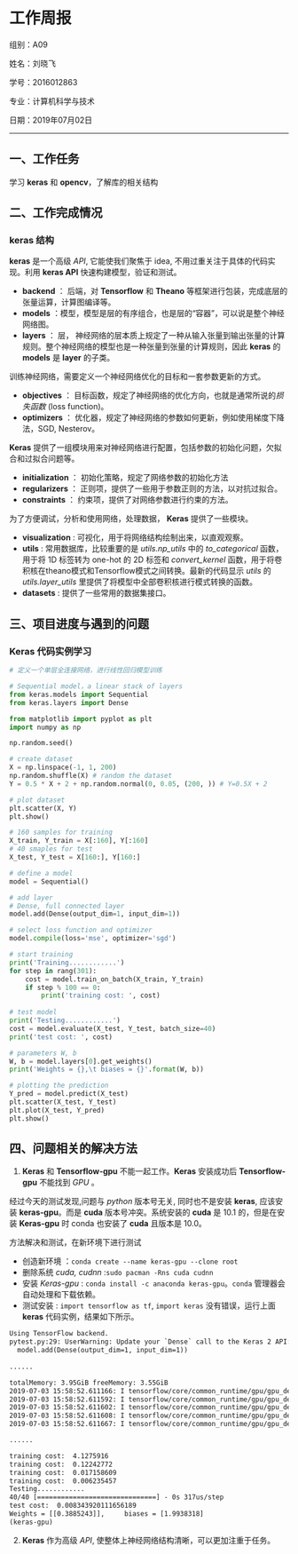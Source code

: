 # 工作周报

组别：A09

姓名：刘晓飞

学号：2016012863

专业：计算机科学与技术

日期：2019年07月02日

---

## 一、工作任务

学习 **keras** 和 **opencv**，了解库的相关结构

## 二、工作完成情况

### **keras** 结构

**keras** 是一个高级 *API*, 它能使我们聚焦于 idea, 不用过重关注于具体的代码实现。利用 **keras API** 快速构建模型，验证和测试。 

- **backend** ： 后端，对 **Tensorflow** 和 **Theano** 等框架进行包装，完成底层的张量运算，计算图编译等。
- **models** ：模型，模型是层的有序组合，也是层的“容器”，可以说是整个神经网络图。
- **layers** ： 层， 神经网络的层本质上规定了一种从输入张量到输出张量的计算规则。整个神经网络的模型也是一种张量到张量的计算规则，因此 **keras** 的 **models** 是 **layer** 的子类。

训练神经网络，需要定义一个神经网络优化的目标和一套参数更新的方式。

- **objectives** ： 目标函数，规定了神经网络的优化方向，也就是通常所说的*损失函数* (loss function)。
- **optimizers** ： 优化器，规定了神经网络的参数如何更新，例如使用梯度下降法，SGD, Nesterov。

**Keras** 提供了一组模块用来对神经网络进行配置，包括参数的初始化问题，欠拟合和过拟合问题等。

- **initialization** ： 初始化策略，规定了网络参数的初始化方法
- **regularizers** ： 正则项，提供了一些用于参数正则的方法，以对抗过拟合。
- **constraints** ： 约束项，提供了对网络参数进行约束的方法。



为了方便调试，分析和使用网络，处理数据， **Keras** 提供了一些模块。

- **visualization** : 可视化，用于将网络结构绘制出来，以直观观察。
- **utils** : 常用数据库，比较重要的是 *utils.np_utils* 中的 *to_categorical* 函数，用于将 1D 标签转为 one-hot 的 2D 标签和 *convert_kernel* 函数，用于将卷积核在theano模式和Tensorflow模式之间转换。最新的代码显示 *utils* 的 *utils.layer_utils* 里提供了将模型中全部卷积核进行模式转换的函数。
- **datasets** : 提供了一些常用的数据集接口。



## 三、项目进度与遇到的问题

### **Keras** 代码实例学习

```python
# 定义一个单层全连接网络，进行线性回归模型训练

# Sequential model，a linear stack of layers
from keras.models import Sequential
from keras.layers import Dense

from matplotlib import pyplot as plt
import numpy as np

np.random.seed()

# create dataset
X = np.linspace(-1, 1, 200)
np.random.shuffle(X) # random the dataset
Y = 0.5 * X + 2 + np.random.normal(0, 0.05, (200, )) # Y=0.5X + 2

# plot dataset
plt.scatter(X, Y)
plt.show()

# 160 samples for training
X_train, Y_train = X[:160], Y[:160]
# 40 smaples for test
X_test, Y_test = X[160:], Y[160:]

# define a model
model = Sequential()

# add layer
# Dense, full connected layer
model.add(Dense(output_dim=1, input_dim=1))

# select loss function and optimizer
model.compile(loss='mse', optimizer='sgd')

# start training
print('Training............')
for step in rang(301):
    cost = model.train_on_batch(X_train, Y_train)
    if step % 100 == 0:
        print('training cost: ', cost)
        
# test model
print('Testing............')
cost = model.evaluate(X_test, Y_test, batch_size=40)
print('test cost: ', cost)

# parameters W, b
W, b = model.layers[0].get_weights()
print('Weights = {},\t biases = {}'.format(W, b))

# plotting the prediction
Y_pred = model.predict(X_test)
plt.scatter(X_test, Y_test)
plt.plot(X_test, Y_pred)
plt.show()
```



## 四、问题相关的解决方法

1. **Keras** 和 **Tensorflow-gpu** 不能一起工作。**Keras** 安装成功后 **Tensorflow-gpu** 不能找到 *GPU* 。

经过今天的测试发现,问题与 *python* 版本号无关, 同时也不是安装 **keras**, 应该安装 **keras-gpu**。而是 **cuda** 版本号冲突。系统安装的 **cuda** 是 10.1 的，但是在安装 **Keras-gpu** 时 conda 也安装了 **cuda** 且版本是 10.0。

方法解决和测试，在新环境下进行测试

- 创造新环境 ：`conda create --name keras-gpu --clone root`
- 删除系统 *cuda, cudnn* :`sudo pacman -Rns cuda cudnn`
- 安装 *Keras-gpu* : `conda install -c anaconda keras-gpu`。`conda` 管理器会自动处理和下载依赖。
- 测试安装 : `import tensorflow as tf`, `import keras` 没有错误，运行上面 **keras** 代码实例，结果如下所示。

```txt
Using TensorFlow backend.
pytest.py:29: UserWarning: Update your `Dense` call to the Keras 2 API: `Dense(input_dim=1, units=1)`
  model.add(Dense(output_dim=1, input_dim=1))
  
......

totalMemory: 3.95GiB freeMemory: 3.55GiB
2019-07-03 15:58:52.611166: I tensorflow/core/common_runtime/gpu/gpu_device.cc:1512] Adding visible gpu devices: 0
2019-07-03 15:58:52.611592: I tensorflow/core/common_runtime/gpu/gpu_device.cc:984] Device interconnect StreamExecutor with strength 1 edge matrix:
2019-07-03 15:58:52.611602: I tensorflow/core/common_runtime/gpu/gpu_device.cc:990]      0 
2019-07-03 15:58:52.611608: I tensorflow/core/common_runtime/gpu/gpu_device.cc:1003] 0:   N 
2019-07-03 15:58:52.611667: I tensorflow/core/common_runtime/gpu/gpu_device.cc:1115] Created TensorFlow device (/job:localhost/replica:0/task:0/device:GPU:0 with 3336 MB memory) -> physical GPU (device: 0, name: GeForce GTX 1050 Ti, pci bus id: 0000:01:00.0, compute capability: 6.1)

......

training cost:  4.1275916
training cost:  0.12242772
training cost:  0.017158609
training cost:  0.006235457
Testing............
40/40 [==============================] - 0s 317us/step
test cost:  0.008343920111656189
Weights = [[0.3885243]],	 biases = [1.9938318]
(keras-gpu) 
```



2. **Keras** 作为高级 *API*, 使整体上神经网络结构清晰，可以更加注重于任务。